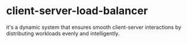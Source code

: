 # client-server-load-balancer
it's a dynamic system that ensures smooth client-server interactions by distributing workloads evenly and intelligently.
